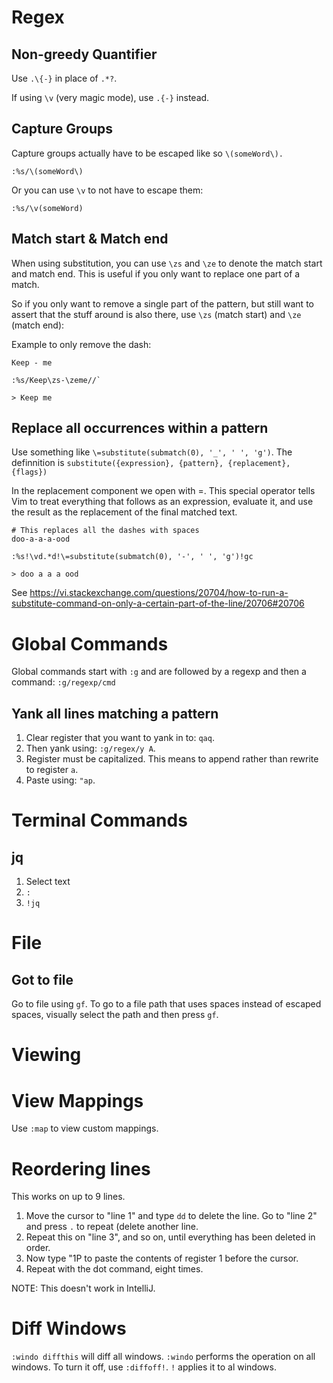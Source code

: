 # Regex
## Non-greedy Quantifier
Use `.\{-}` in place of `.*?`.

If using `\v` (very magic mode), use `.{-}` instead.

## Capture Groups
Capture groups actually have to be escaped like so `\(someWord\).`

`:%s/\(someWord\)`

Or you can use `\v` to not have to escape them:

`:%s/\v(someWord)`

## Match start & Match end
When using substitution, you can use `\zs` and `\ze` to denote the match start and match end. This is useful if you only want to replace one part of a match.

So if you only want to remove a single part of the pattern, but still want to assert that the stuff around is also there, use `\zs` (match start) and `\ze` (match end):

Example to only remove the dash:

```
Keep - me

:%s/Keep\zs-\zeme//`

> Keep me
```

## Replace all occurrences within a pattern
Use something like `\=substitute(submatch(0), '_', ' ', 'g')`. 
The definnition is `substitute({expression}, {pattern}, {replacement}, {flags})`

In the replacement component we open with \=. This special operator tells Vim to treat everything that follows as an expression, evaluate it, and use the result as the replacement of the final matched text.

```
# This replaces all the dashes with spaces
doo-a-a-a-ood

:%s!\vd.*d!\=substitute(submatch(0), '-', ' ', 'g')!gc  

> doo a a a ood
```

See https://vi.stackexchange.com/questions/20704/how-to-run-a-substitute-command-on-only-a-certain-part-of-the-line/20706#20706

# Global Commands
Global commands start with `:g` and are followed by a regexp and then a command: `:g/regexp/cmd`

## Yank all lines matching a pattern
1. Clear register that you want to yank in to: `qaq`.
2. Then yank using: `:g/regex/y A`.
  1. Register must be capitalized. This means to append rather than rewrite to register `a`.
3. Paste using: `"ap`.


# Terminal Commands
## jq
1. Select text
2. `:`
3. `!jq`

# File
## Got to file
Go to file using `gf`. To go to a file path that uses spaces instead of escaped spaces, visually select the path and then press `gf`.

# Viewing
# View Mappings
Use `:map` to view custom mappings.

# Reordering lines
This works on up to 9 lines.

1. Move the cursor to "line 1" and type `dd` to delete the line. Go to "line 2" and press `.` to repeat (delete another line. 
2. Repeat this on "line 3", and so on, until everything has been deleted in order.
3. Now type "1P to paste the contents of register 1 before the cursor.
4. Repeat with the dot command, eight times.

NOTE: This doesn't work in IntelliJ.

# Diff Windows
`:windo diffthis` will diff all windows. `:windo` performs the operation on all windows.
To turn it off, use `:diffoff!`. `!` applies it to al windows.
